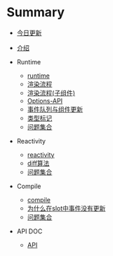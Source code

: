 # Summary
* [今日更新](2020年12月13日22-42.md)
* [介绍](README.md)

* Runtime
    * [runtime](Packages/Runtime/index.md)
    * [渲染流程](Packages/Runtime/desc.md)
    * [渲染流程(子组件)](Packages/Runtime/desc2.md)
    * [Options-API](Packages/Runtime/OPTION-API.md)
    * [事件队列与组件更新](Packages/Runtime/事件队列与组件更新.md)
    * [类型标记](Packages/Runtime/类型标记.md)
    * [问题集合](Packages/Runtime/question.md)
    
* Reactivity
    * [reactivity](Packages/Reactivity/index.md)
    * [diff算法](Packages/Reactivity/diff.md)
    * [问题集合](Packages/Reactivity/问题集合.md)
    
* Compile
    * [compile](Packages/compile-core/compile-core.md)
    * [为什么在slot中事件没有更新](Packages/compile-core/为什么在slot中事件没有更新.md)
    * [问题集合](Packages/compile-core/问题集合.md)
* API DOC
    * [API](Packages/API_DOC/index.md)